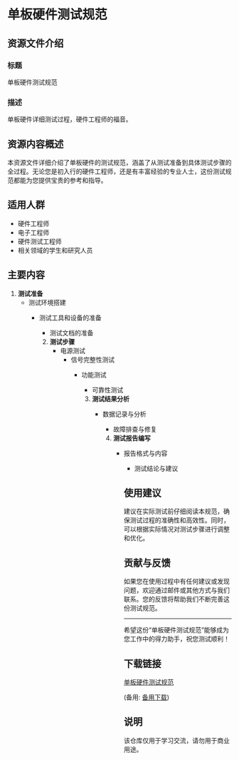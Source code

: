 # 单板硬件测试规范

## 资源文件介绍

### 标题
单板硬件测试规范

### 描述
单板硬件详细测试过程，硬件工程师的福音。

## 资源内容概述

本资源文件详细介绍了单板硬件的测试规范，涵盖了从测试准备到具体测试步骤的全过程。无论您是初入行的硬件工程师，还是有丰富经验的专业人士，这份测试规范都能为您提供宝贵的参考和指导。

## 适用人群

- 硬件工程师
- 电子工程师
- 硬件测试工程师
- 相关领域的学生和研究人员

## 主要内容

1. **测试准备**
   - 测试环境搭建
      - 测试工具和设备的准备
         - 测试文档的准备

         2. **测试步骤**
            - 电源测试
               - 信号完整性测试
                  - 功能测试
                     - 可靠性测试

                     3. **测试结果分析**
                        - 数据记录与分析
                           - 故障排查与修复

                           4. **测试报告编写**
                              - 报告格式与内容
                                 - 测试结论与建议

                                 ## 使用建议

                                 建议在实际测试前仔细阅读本规范，确保测试过程的准确性和高效性。同时，可以根据实际情况对测试步骤进行调整和优化。

                                 ## 贡献与反馈

                                 如果您在使用过程中有任何建议或发现问题，欢迎通过邮件或其他方式与我们联系。您的反馈将帮助我们不断完善这份测试规范。

                                 ---

                                 希望这份“单板硬件测试规范”能够成为您工作中的得力助手，祝您测试顺利！

                                 ## 下载链接
                                 [单板硬件测试规范](https://pan.quark.cn/s/72f10da2c4fe) 

                                 (备用: [备用下载](https://pan.baidu.com/s/1ckVxpg3QTWDBpXLg1yXUHg?pwd=1234))

                                 ## 说明

                                 该仓库仅用于学习交流，请勿用于商业用途。

